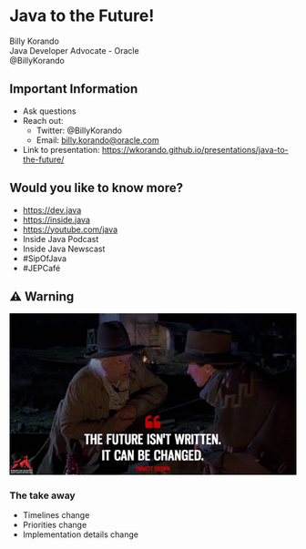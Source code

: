 # Java to the Future!
Billy Korando <br/>
Java Developer Advocate - Oracle<br/>
@BillyKorando<br/>
>>

## Important Information

* Ask questions
* Reach out:
    * Twitter: @BillyKorando
    * Email: billy.korando@oracle.com
* Link to presentation:  https://wkorando.github.io/presentations/java-to-the-future/
>>

## Would you like to know more?

* https://dev.java
* https://inside.java
* https://youtube.com/java 
* Inside Java Podcast
* Inside Java Newscast
* #SipOfJava
* #JEPCafé

>>

## ⚠️ Warning 

![](images/the-future-marty.jpg)
>>

### The take away

* Timelines change
* Priorities change
* Implementation details change